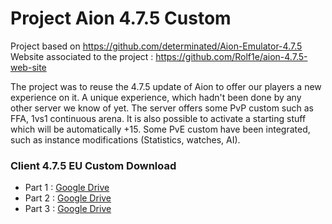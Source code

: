 # Project Aion 4.7.5 Custom
Project based on https://github.com/determinated/Aion-Emulator-4.7.5  
Website associated to the project : https://github.com/Rolf1e/aion-4.7.5-web-site  

The project was to reuse the 4.7.5 update of Aion to offer our players a new experience on it. A unique experience, which hadn't been done by any other server we know of yet.
The server offers some PvP custom such as FFA, 1vs1 continuous arena. It is also possible to activate a starting stuff which will be automatically +15.
Some PvE custom have been integrated, such as instance modifications (Statistics, watches, AI).
### Client 4.7.5 EU Custom Download
* Part 1 : [Google Drive](https://drive.google.com/file/d/1HglfI3SZQL4uTgnVP7TxYmgbW50O11q4/view)  
* Part 2 : [Google Drive](https://drive.google.com/file/d/1F0mbXpJ97R_XqLEpRO39GYvZrSp997P8/view)  
* Part 3 : [Google Drive](https://drive.google.com/file/d/1K2WWcQcDoyzo2PZQFVXi_GSBJHmpY2Mm/view)  

